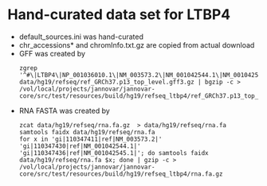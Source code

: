 # Hand-curated data set for LTBP4

- default_sources.ini was hand-curated
- chr_accessions* and chromInfo.txt.gz are copied from actual download
- GFF was created by
    ```
    zgrep '^#\|LTBP4\|NP_001036010.1\|NM_003573.2\|NM_001042544.1\|NM_001042545.1\|gene=LTBP4' data/hg19/refseq/ref_GRCh37.p13_top_level.gff3.gz | bgzip -c > /vol/local/projects/jannovar/jannovar-core/src/test/resources/build/hg19/refseq_ltbp4/ref_GRCh37.p13_top_level.gff3.gz
    ```
- RNA FASTA was created by
    ```
    zcat data/hg19/refseq/rna.fa.gz  > data/hg19/refseq/rna.fa
    samtools faidx data/hg19/refseq/rna.fa
    for x in 'gi|110347411|ref|NM_003573.2|' 'gi|110347430|ref|NM_001042544.1|' 'gi|110347436|ref|NM_001042545.1|'; do samtools faidx data/hg19/refseq/rna.fa $x; done | gzip -c > /vol/local/projects/jannovar/jannovar-core/src/test/resources/build/hg19/refseq_ltbp4/rna.fa.gz
    ```
